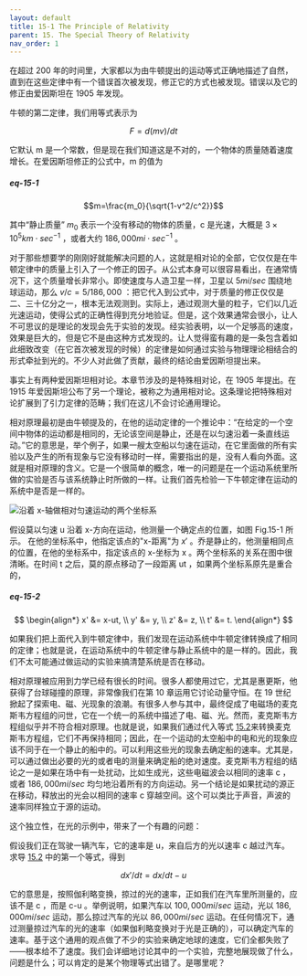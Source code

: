```yaml
---
layout: default
title: 15-1 The Principle of Relativity
parent: 15. The Special Theory of Relativity
nav_order: 1
---
```

在超过 200 年的时间里，大家都以为由牛顿提出的运动等式正确地描述了自然，直到在这些定律中有一个错误首次被发现，修正它的方式也被发现。错误以及它的修正由爱因斯坦在 1905 年发现。

牛顿的第二定律，我们用等式表示为

$$F=d(mv)/dt$$

它默认 m 是一个常数，但是现在我们知道这是不对的，一个物体的质量随着速度增长。在爱因斯坦修正的公式中，m 的值为

##### eq-15-1

$$m=\frac{m_0}{\sqrt{1-v^2/c^2}}$$

其中“静止质量” $m_0$ 表示一个没有移动的物体的质量，c 是光速，大概是 $3 \times 10^5 km \cdot sec^{-1}$ ，或者大约 $186,000 mi \cdot sec^{-1}$ 。

对于那些想要学的刚刚好就能解决问题的人，这就是相对论的全部，它仅仅是在牛顿定律中的质量上引入了一个修正的因子。从公式本身可以很容易看出，在通常情况下，这个质量增长非常小。即使速度与人造卫星一样，卫星以 $5 mi/sec$ 围绕地球运动，那么 $v/c=5/186,000$ ：把它代入到公式中，对于质量的修正仅仅是二、三十亿分之一，根本无法观测到。实际上，通过观测大量的粒子，它们以几近光速运动，使得公式的正确性得到充分地验证。但是，这个效果通常会很小，让人不可思议的是理论的发现会先于实验的发现。经实验表明，以一个足够高的速度，效果是巨大的，但是它不是由这种方式发现的。让人觉得蛮有趣的是一条包含着如此细致改变（在它首次被发现的时候）的定律是如何通过实验与物理理论相结合的形式牵扯到光的。不少人对此做了贡献，最终的结论由爱因斯坦提出来。

事实上有两种爱因斯坦相对论。本章节涉及的是特殊相对论，在 1905 年提出。在 1915 年爱因斯坦公布了另一个理论，被称之为通用相对论。这条理论把特殊相对论扩展到了引力定律的范畴；我们在这儿不会讨论通用理论。

相对原理最初是由牛顿提及的，在他的运动定律的一个推论中：“在给定的一个空间中物体的运动都是相同的，无论该空间是静止，还是在以匀速沿着一条直线运动。”它的意思是，举个例子，如果一艘太空船以匀速在运动，在它里面做的所有实验以及产生的所有现象与它没有移动时一样，需要指出的是，没有人看向外面。这就是相对原理的含义。它是一个很简单的概念，唯一的问题是在一个运动系统里所做的实验是否与该系统静止时所做的一样。让我们首先检验一下牛顿定律在运动的系统中是否是一样的。

![沿着 x-轴做相对匀速运动的两个坐标系]({{"/assets/volume-1/fig-15-1.png"|relative_url}})

假设莫以匀速 u 沿着 x-方向在运动，他测量一个确定点的位置，如图 Fig.15-1 所示。 在他的坐标系中，他指定该点的"x-距离"为 $x'$ 。乔是静止的，他测量相同点的位置，在他的坐标系中，指定该点的 x-坐标为 x 。两个坐标系的关系在图中很清晰。在时间 t 之后，莫的原点移动了一段距离 ut ，如果两个坐标系原先是重合的，

##### eq-15-2

$$
\begin{align*}
x' &= x-ut, \\
y' &= y, \\
z' &= z, \\
t' &= t.
\end{align*}
$$

如果我们把上面代入到牛顿定律中，我们发现在运动系统中牛顿定律转换成了相同的定律；也就是说，在运动系统中的牛顿定律与静止系统中的是一样的。因此，我们不太可能通过做运动的实验来搞清楚系统是否在移动。

相对原理被应用到力学已经有很长的时间。很多人都使用过它，尤其是惠更斯，他获得了台球碰撞的原理，非常像我们在第 10 章运用它讨论动量守恒。在 19 世纪掀起了探索电、磁、光现象的浪潮。有很多人参与其中，最终促成了电磁场的麦克斯韦方程组的问世，它在一个统一的系统中描述了电、磁、光。然而，麦克斯韦方程组似乎并不符合相对原理。也就是说，如果我们通过代入等式 [15.2]({{"/volume-1/15-the-special-theory-of-relativity/15-1-the-principle-of-relativity.html#eq-15-2"|relative_url}})来转换麦克斯韦方程组，它们不再保持相同；因此，在一个运动的太空船中的电和光的现象应该不同于在一个静止的船中的。可以利用这些光的现象去确定船的速率。尤其是，可以通过做出必要的光的或者电的测量来确定船的绝对速度。麦克斯韦方程组的结论之一是如果在场中有一处扰动，比如生成光，这些电磁波会以相同的速率 c ，或者 $186,000 mi/sec$ 均匀地沿着所有的方向运动。另一个结论是如果扰动的源正在移动，释放出的光会以相同的速率 c 穿越空间。这个可以类比于声音，声波的速率同样独立于源的运动。

这个独立性，在光的示例中，带来了一个有趣的问题：

假设我们正在驾驶一辆汽车，它的速率是 u，来自后方的光以速率 c 越过汽车。求导 [15.2]({{"/volume-1/15-the-special-theory-of-relativity/15-1-the-principle-of-relativity.html#eq-15-2"|relative_url}}) 中的第一个等式，得到

$$dx'/dt=dx/dt-u$$

它的意思是，按照伽利略变换，掠过的光的速率，正如我们在汽车里所测量的，应该不是 c ，而是 c-u 。举例说明，如果汽车以 $100,000 mi/sec$ 运动，光以 $186,000 mi/sec$ 运动，那么掠过汽车的光以 $86,000 mi/sec$ 运动。在任何情况下，通过测量掠过汽车的光的速率（如果伽利略变换对于光是正确的），可以确定汽车的速率。基于这个通用的观点做了不少的实验来确定地球的速度，它们全都失败了——根本给不了速度。我们会详细地讨论其中的一个实验，完整地展现做了什么，问题是什么；可以肯定的是某个物理等式出错了。是哪里呢？
